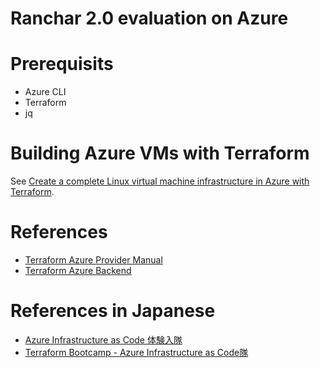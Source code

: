 # Ranchar 2.0 evaluation on Azure

# Prerequisits
- Azure CLI
- Terraform
- jq

# Building Azure VMs with Terraform
See [Create a complete Linux virtual machine infrastructure in Azure with Terraform](https://docs.microsoft.com/ja-jp/azure/virtual-machines/linux/terraform-create-complete-vm).

# References
- [Terraform Azure Provider Manual](https://www.terraform.io/docs/providers/azurerm/)
- [Terraform Azure Backend](https://www.terraform.io/docs/backends/types/azurerm.html)

# References in Japanese
- [Azure Infrastructure as Code 体験入隊](https://www.slideshare.net/ToruMakabe/azure-infrastructure-as-code)
- [Terraform Bootcamp - Azure Infrastructure as Code隊](https://www.slideshare.net/ToruMakabe/terraform-bootcamp-azure-infrastructure-as-code?next_slideshow=1)